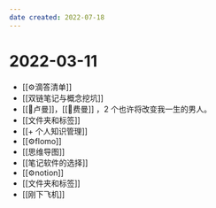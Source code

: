 ```yaml
---
date created: 2022-07-18
---
```


# 2022-03-11

- [[⚙滴答清单]]
- [[双链笔记与概念挖坑]]
- [[🧑卢曼]]，[[🧑费曼]] ，2 个也许将改变我一生的男人。
- [[文件夹和标签]]
- [[+ 个人知识管理]]
- [[⚙flomo]]
- [[思维导图]]
- [[笔记软件的选择]]
- [[⚙notion]]
- [[文件夹和标签]]
- [[刚下飞机]]
